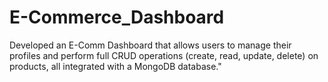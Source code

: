 # E-Commerce_Dashboard
Developed an E-Comm Dashboard that allows users to manage their profiles and perform full CRUD operations (create, read, update, delete) on products, all integrated with a MongoDB database."
